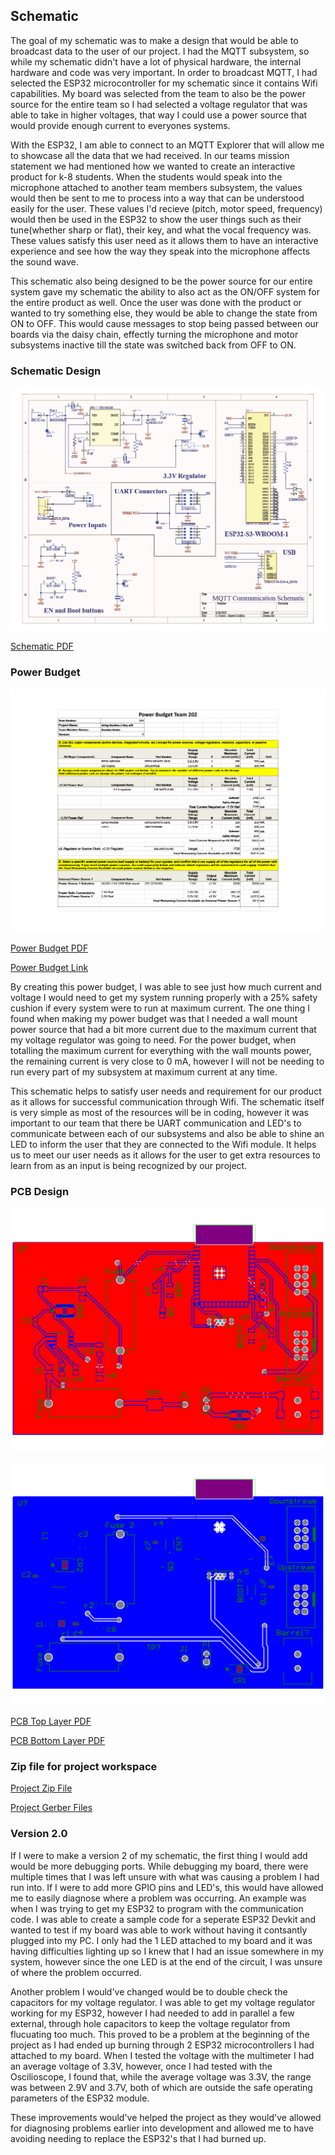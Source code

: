 ## Schematic

The goal of my schematic was to make a design that would be able to broadcast data to the user of our project. I had the MQTT subsystem, so while my schematic didn't have a lot of physical hardware, the internal hardware and code was very important. In order to broadcast MQTT, I had selected the ESP32 microcontroller for my schematic since it contains Wifi capabilities. My board was selected from the team to also be the power source for the entire team so I had selected a voltage regulator that was able to take in higher voltages, that way I could use a power source that would provide enough current to everyones systems. 

With the ESP32, I am able to connect to an MQTT Explorer that will allow me to showcase all the data that we had received. In our teams mission statement we had mentioned how we wanted to create an interactive product for k-8 students. When the students would speak into the microphone attached to another team members subsystem, the values would then be sent to me to process into a way that can be understood easily for the user. These values I'd recieve (pitch, motor speed, frequency) would then be used in the ESP32 to show the user things such as their tune(whether sharp or flat), their key, and what the vocal frequency was. These values satisfy this user need as it allows them to have an interactive experience and see how the way they speak into the microphone affects the sound wave. 

This schematic also being designed to be the power source for our entire system gave my schematic the ability to also act as the ON/OFF system for the entire product as well. Once the user was done with the product or wanted to try something else, they would be able to change the state from ON to OFF. This would cause messages to stop being passed between our boards via the daisy chain, effectly turning the microphone and motor subsystems inactive till the state was switched back from OFF to ON. 


### Schematic Design

![Schematic](1746056911005-8b6e04da-d1b4-412d-91ec-ea043bb2be19_1.jpg)


[Schematic PDF](Final_Schematic.pdf)


### Power Budget

![Power Budget](1740775855263-a0fc072d-b641-4deb-8700-291f5a488f14_1.jpg)

[Power Budget PDF](<power budget - Sheet1.pdf>)

[Power Budget Link](https://docs.google.com/spreadsheets/d/1vRoSXK202q8WlBCtyZgGOLbRly6qO8YX6i80h-ZgNSs/edit?usp=sharing)

By creating this power budget, I was able to see just how much current and voltage I would need to get my system running properly with a 25% safety cushion if every system were to run at maximum current. The one thing I found when making my power budget was that I needed a wall mount power source that had a bit more current due to the maximum current that my voltage regulator was going to need. For the power budget, when totalling the maximum current for everything with the wall mounts power, the remaining current is very close to 0 mA, however I will not be needing to run every part of my subsystem at maximum current at any time.

This schematic helps to satisfy user needs and requirement for our product as it allows for successful communication through Wifi. The schematic itself is very simple as most of the resources will be in coding, however it was important to our team that there be UART communication and LED's to communicate between each of our subsystems and also be able to shine an LED to inform the user that they are connected to the Wifi module. It helps us to meet our user needs as it allows for the user to get extra resources to learn from as an input is being recognized by our project.


### PCB Design

![PCB Top Layer](1746058921717-ecc4879e-0df6-4f3c-8703-2a990cf017c0_1.jpg)

![PCB Bottom Layer](1746058921674-9e5a4f5f-fab9-4f86-b45e-b87278dfe8bf_1.jpg)

[PCB Top Layer PDF](Final_PCB_top.pdf)

[PCB Bottom Layer PDF](Final_PCB_bottom.pdf)

### Zip file for project workspace

[Project Zip File](<Final_PCB (4-30-2025 5-21-09 PM).zip>)

[Project Gerber Files](Gerber.zip)


### Version 2.0


If I were to make a version 2 of my schematic, the first thing I would add would be more debugging ports. While debugging my board, there were multiple times that I was left unsure with what was causing a problem I had run into. If I were to add more GPIO pins and LED's, this would have allowed me to easily diagnose where a problem was occurring. An example was when I was trying to get my ESP32 to program with the communication code. I was able to create a sample code for a seperate ESP32 Devkit and wanted to test if my board was able to work without having it contsantly plugged into my PC. I only had the 1 LED attached to my board and it was having difficulties lighting up so I knew that I had an issue somewhere in my system, however since the one LED is at the end of the circuit, I was unsure of where the problem occurred.

Another problem I would've changed would be to double check the capacitors for my voltage regulator. I was able to get my voltage regulator working for my ESP32, however I had needed to add in parallel a few external, through hole capacitors to keep the voltage regulator from flucuating too much. This proved to be a problem at the beginning of the project as I had ended up burning through 2 ESP32 microcontrollers I had attached to my board. When I tested the voltage with the multimeter I had an average voltage of 3.3V, however, once I had tested with the Oscilioscope, I found that, while the average voltage was 3.3V, the range was between 2.9V and 3.7V, both of which are outside the safe operating parameters of the ESP32 module.

These improvements would've helped the project as they would've allowed for diagnosing problems earlier into development and allowed me to have avoiding needing to replace the ESP32's that I had burned up.